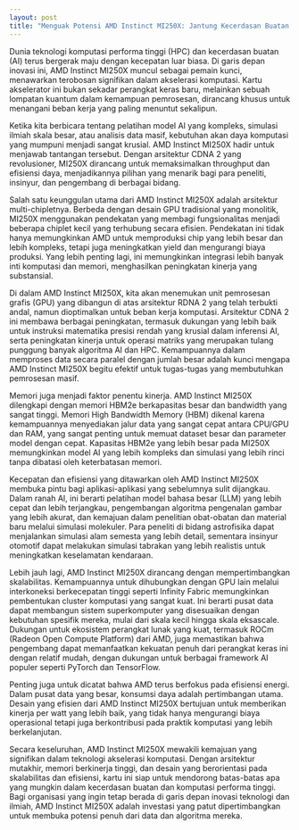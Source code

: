 ```yaml
---
layout: post
title: "Menguak Potensi AMD Instinct MI250X: Jantung Kecerdasan Buatan dan Komputasi Performa Tinggi"
---
```


Dunia teknologi komputasi performa tinggi (HPC) dan kecerdasan buatan (AI) terus bergerak maju dengan kecepatan luar biasa. Di garis depan inovasi ini, AMD Instinct MI250X muncul sebagai pemain kunci, menawarkan terobosan signifikan dalam akselerasi komputasi. Kartu akselerator ini bukan sekadar perangkat keras baru, melainkan sebuah lompatan kuantum dalam kemampuan pemrosesan, dirancang khusus untuk menangani beban kerja yang paling menuntut sekalipun.

Ketika kita berbicara tentang pelatihan model AI yang kompleks, simulasi ilmiah skala besar, atau analisis data masif, kebutuhan akan daya komputasi yang mumpuni menjadi sangat krusial. AMD Instinct MI250X hadir untuk menjawab tantangan tersebut. Dengan arsitektur CDNA 2 yang revolusioner, MI250X dirancang untuk memaksimalkan throughput dan efisiensi daya, menjadikannya pilihan yang menarik bagi para peneliti, insinyur, dan pengembang di berbagai bidang.

Salah satu keunggulan utama dari AMD Instinct MI250X adalah arsitektur multi-chipletnya. Berbeda dengan desain GPU tradisional yang monolitik, MI250X menggunakan pendekatan yang membagi fungsionalitas menjadi beberapa chiplet kecil yang terhubung secara efisien. Pendekatan ini tidak hanya memungkinkan AMD untuk memproduksi chip yang lebih besar dan lebih kompleks, tetapi juga meningkatkan yield dan mengurangi biaya produksi. Yang lebih penting lagi, ini memungkinkan integrasi lebih banyak inti komputasi dan memori, menghasilkan peningkatan kinerja yang substansial.

Di dalam AMD Instinct MI250X, kita akan menemukan unit pemrosesan grafis (GPU) yang dibangun di atas arsitektur RDNA 2 yang telah terbukti andal, namun dioptimalkan untuk beban kerja komputasi. Arsitektur CDNA 2 ini membawa berbagai peningkatan, termasuk dukungan yang lebih baik untuk instruksi matematika presisi rendah yang krusial dalam inferensi AI, serta peningkatan kinerja untuk operasi matriks yang merupakan tulang punggung banyak algoritma AI dan HPC. Kemampuannya dalam memproses data secara paralel dengan jumlah besar adalah kunci mengapa AMD Instinct MI250X begitu efektif untuk tugas-tugas yang membutuhkan pemrosesan masif.

Memori juga menjadi faktor penentu kinerja. AMD Instinct MI250X dilengkapi dengan memori HBM2e berkapasitas besar dan bandwidth yang sangat tinggi. Memori High Bandwidth Memory (HBM) dikenal karena kemampuannya menyediakan jalur data yang sangat cepat antara CPU/GPU dan RAM, yang sangat penting untuk memuat dataset besar dan parameter model dengan cepat. Kapasitas HBM2e yang lebih besar pada MI250X memungkinkan model AI yang lebih kompleks dan simulasi yang lebih rinci tanpa dibatasi oleh keterbatasan memori.

Kecepatan dan efisiensi yang ditawarkan oleh AMD Instinct MI250X membuka pintu bagi aplikasi-aplikasi yang sebelumnya sulit dijangkau. Dalam ranah AI, ini berarti pelatihan model bahasa besar (LLM) yang lebih cepat dan lebih terjangkau, pengembangan algoritma pengenalan gambar yang lebih akurat, dan kemajuan dalam penelitian obat-obatan dan material baru melalui simulasi molekuler. Para peneliti di bidang astrofisika dapat menjalankan simulasi alam semesta yang lebih detail, sementara insinyur otomotif dapat melakukan simulasi tabrakan yang lebih realistis untuk meningkatkan keselamatan kendaraan.

Lebih jauh lagi, AMD Instinct MI250X dirancang dengan mempertimbangkan skalabilitas. Kemampuannya untuk dihubungkan dengan GPU lain melalui interkoneksi berkecepatan tinggi seperti Infinity Fabric memungkinkan pembentukan cluster komputasi yang sangat kuat. Ini berarti pusat data dapat membangun sistem superkomputer yang disesuaikan dengan kebutuhan spesifik mereka, mulai dari skala kecil hingga skala eksascale. Dukungan untuk ekosistem perangkat lunak yang kuat, termasuk ROCm (Radeon Open Compute Platform) dari AMD, juga memastikan bahwa pengembang dapat memanfaatkan kekuatan penuh dari perangkat keras ini dengan relatif mudah, dengan dukungan untuk berbagai framework AI populer seperti PyTorch dan TensorFlow.

Penting juga untuk dicatat bahwa AMD terus berfokus pada efisiensi energi. Dalam pusat data yang besar, konsumsi daya adalah pertimbangan utama. Desain yang efisien dari AMD Instinct MI250X bertujuan untuk memberikan kinerja per watt yang lebih baik, yang tidak hanya mengurangi biaya operasional tetapi juga berkontribusi pada praktik komputasi yang lebih berkelanjutan.

Secara keseluruhan, AMD Instinct MI250X mewakili kemajuan yang signifikan dalam teknologi akselerasi komputasi. Dengan arsitektur mutakhir, memori berkinerja tinggi, dan desain yang berorientasi pada skalabilitas dan efisiensi, kartu ini siap untuk mendorong batas-batas apa yang mungkin dalam kecerdasan buatan dan komputasi performa tinggi. Bagi organisasi yang ingin tetap berada di garis depan inovasi teknologi dan ilmiah, AMD Instinct MI250X adalah investasi yang patut dipertimbangkan untuk membuka potensi penuh dari data dan algoritma mereka.
